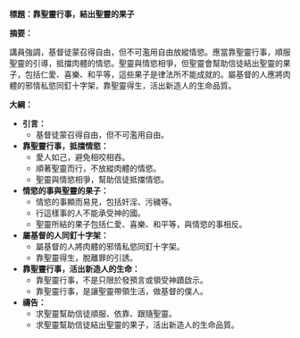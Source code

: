 **標題：靠聖靈行事，結出聖靈的果子**

**摘要：**

講員強調，基督徒蒙召得自由，但不可濫用自由放縱情慾。應當靠聖靈行事，順服聖靈的引導，抵擋肉體的情慾。聖靈與情慾相爭，但聖靈會幫助信徒結出聖靈的果子，包括仁愛、喜樂、和平等，這些果子是律法所不能成就的。屬基督的人應將肉體的邪情私慾同釘十字架，靠聖靈得生，活出新造人的生命品質。

**大綱：**

* **引言：**
    * 基督徒蒙召得自由，但不可濫用自由。
* **靠聖靈行事，抵擋情慾：**
    * 愛人如己，避免相咬相吞。
    * 順著聖靈而行，不放縱肉體的情慾。
    * 聖靈與情慾相爭，幫助信徒抵擋情慾。
* **情慾的事與聖靈的果子：**
    * 情慾的事顯而易見，包括奸淫、污穢等。
    * 行這樣事的人不能承受神的國。
    * 聖靈所結的果子包括仁愛、喜樂、和平等，與情慾的事相反。
* **屬基督的人同釘十字架：**
    * 屬基督的人將肉體的邪情私慾同釘十字架。
    * 靠聖靈得生，脫離罪的引誘。
* **靠聖靈行事，活出新造人的生命：**
    * 靠聖靈行事，不是只限於發預言或領受神蹟啟示。
    * 靠聖靈行事，是讓聖靈帶領生活，做基督的僕人。
* **禱告：**
    * 求聖靈幫助信徒順服、依靠、跟隨聖靈。
    * 求聖靈幫助信徒結出聖靈的果子，活出新造人的生命品質。